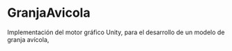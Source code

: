 # GranjaAvicola
Implementación del motor gráfico Unity, para el desarrollo de un modelo de granja avícola, 
